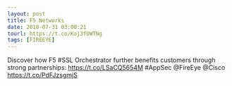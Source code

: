 ```yaml
---
layout: post
title: F5 Networks
date: 2018-07-31 03:00:21
tourl: https://t.co/Koj3fUWTNg
tags: [FIREEYE]
---
```

Discover how F5 #SSL Orchestrator further benefits customers through strong partnerships: https://t.co/LSaCQ5654M #AppSec @FireEye @Cisco https://t.co/PdFJzsgmjS